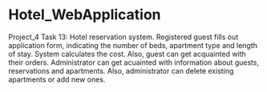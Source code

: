 # Hotel_WebApplication
Project_4
Task 13:
Hotel reservation system.
Registered guest fills out application form, indicating the number of beds, apartment type and length of stay.
System calculates the cost. Also, guest can get acquainted with their orders.
Administrator can get acuainted with information about guests, reservations and apartments. Also, administrator
can delete existing apartments or add new ones.
